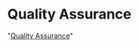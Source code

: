 # Quality Assurance

"[Quality Assurance](https://hrbook-asoe72.web.app/#/view/quality-assurance/english/README)"
